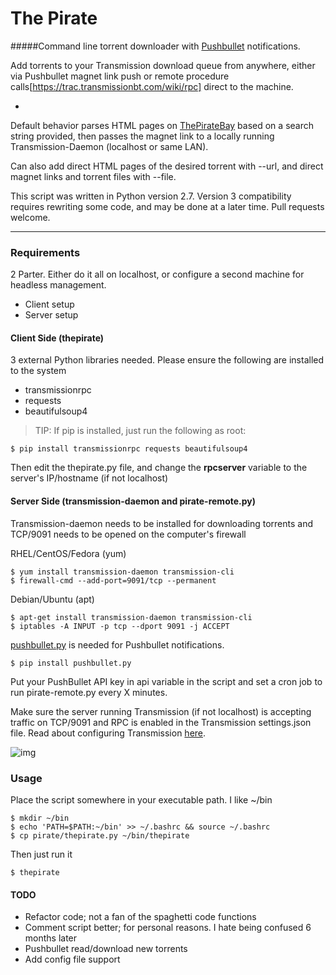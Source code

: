 # The Pirate

#####Command line torrent downloader with [Pushbullet](https://pushbullet.com) notifications. 

Add torrents to your Transmission download queue from anywhere, either via Pushbullet magnet link push or remote procedure calls[https://trac.transmissionbt.com/wiki/rpc] direct to the machine. 

-

Default behavior parses HTML pages on [ThePirateBay](https://thepiratebay.se) based on a search string provided, then passes the magnet link to a locally running Transmission-Daemon (localhost or same LAN). 

Can also add direct HTML pages of the desired torrent with --url, and direct magnet links and torrent files with --file.

This script was written in Python version 2.7. Version 3 compatibility requires rewriting some code, and may be done at a later time. Pull requests welcome.

----

### Requirements

2 Parter. Either do it all on localhost, or configure a second machine for headless management.

 * Client setup
 * Server setup

#### Client Side (thepirate)

3 external Python libraries needed. Please ensure the following are installed to the system

 * transmissionrpc
 * requests
 * beautifulsoup4

> TIP: If pip is installed, just run the following as root:

```
$ pip install transmissionrpc requests beautifulsoup4
```

Then edit the thepirate.py file, and change the __rpcserver__ variable to the server's IP/hostname (if not localhost)


#### Server Side (transmission-daemon and pirate-remote.py)

Transmission-daemon needs to be installed for downloading torrents and TCP/9091 needs to be opened on the computer's firewall

RHEL/CentOS/Fedora (yum)

```
$ yum install transmission-daemon transmission-cli 
$ firewall-cmd --add-port=9091/tcp --permanent
```

Debian/Ubuntu (apt)

```
$ apt-get install transmission-daemon transmission-cli
$ iptables -A INPUT -p tcp --dport 9091 -j ACCEPT
```

[pushbullet.py](https://github.com/randomchars/pushbullet.py) is needed for Pushbullet notifications.

```
$ pip install pushbullet.py
```

Put your PushBullet API key in api variable in the script and set a cron job to run pirate-remote.py every X minutes.

Make sure the server running Transmission (if not localhost) is accepting traffic on TCP/9091 and RPC is enabled in the Transmission settings.json file. Read about configuring Transmission [here](https://trac.transmissionbt.com/wiki/EditConfigFiles).

![img](img/transmissionrpc_config.conf.png)

### Usage

Place the script somewhere in your executable path. I like ~/bin

```
$ mkdir ~/bin
$ echo 'PATH=$PATH:~/bin' >> ~/.bashrc && source ~/.bashrc
$ cp pirate/thepirate.py ~/bin/thepirate
```

Then just run it

```
$ thepirate
```


#### TODO

 * Refactor code; not a fan of the spaghetti code functions
 * Comment script better; for personal reasons. I hate being confused 6 months later
 * Pushbullet read/download new torrents
 * Add config file support

